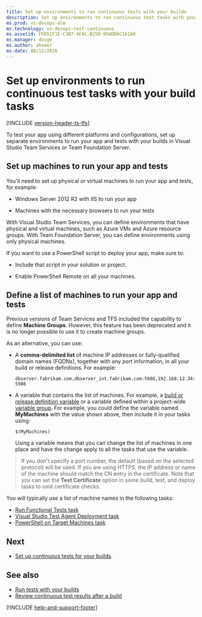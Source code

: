 ```yaml
---
title: Set up environments to run continuous tests with your builds
description: Set up environments to run continuous test tasks with your build tasks
ms.prod: vs-devops-alm
ms.technology: vs-devops-test-continuous
ms.assetid: FFD51F1E-C3B7-4FAC-B25D-95ADD6C1A1A0
ms.manager: douge
ms.author: ahomer
ms.date: 08/12/2016
---
```


# Set up environments to run continuous test tasks with your build tasks

[!INCLUDE [version-header-ts-tfs](../_shared/version-header-ts-tfs.md)]

To test your app using different platforms and configurations,
set up separate environments to run your app and tests with your
builds in Visual Studio Team Services or Team Foundation Server.

## Set up machines to run your app and tests

You'll need to set up physical or virtual machines to run your app and tests, for example:

* Windows Server 2012 R2 with IIS to run your app

* Machines with the necessary browsers to run your tests

With Visual Studio Team Services, you can define environments that have physical and virtual machines, such as Azure VMs and Azure resource groups. With Team Foundation Server, you can define environments using only physical machines.

If you want to use a PowerShell script to deploy your app, make sure to:

* Include that script in your solution or project.

* Enable PowerShell Remote on all your machines.

## Define a list of machines to run your app and tests

Previous versions of Team Services and TFS included the capability to define
**Machine Groups**. However, this feature has been deprecated and it is no longer
possible to use it to create machine groups.

As an alternative, you can use:

* A **comma-delimited list** of machine IP addresses or 
  fully-qualified domain names (FQDNs), together with any port information,
  in all your build or release definitions. For example: 

  `dbserver.fabrikam.com,dbserver_int.fabrikam.com:5986,192.168.12.34:5986`
 
* A variable that contains the list of machines. For example, a
  [build or release definition variable](../../build/concepts/definitions/release/variables.md)
  or a variable defined within a project-wide 
  [variable group](../../build/concepts/library/variable-groups.md). For example, you could define the variable
  named **MyMachines** with the value shown above, then include it in
  your tasks using:

  `$(MyMachines)`

  Using a variable means that you can change the list of machines in one place
  and have the change apply to all the tasks that use the variable.

>If you don't specify a port number, the default (based on the selected protocol)
will be used. If you are using HTTPS, the IP address or name of the machine should
match the CN entry in the certificate. Note that you can set the **Test
Certificate** option in some build, test, and deploy tasks to omit certificate checks.

You will typically use a list of machine names in the following tasks:

* [Run Functional Tests task](../../build/steps/test/run-functional-tests.md)
* [Visual Studio Test Agent Deployment task](../../build/steps/test/visual-studio-test-agent-deployment.md) 
* [PowerShell on Target Machines task](../../build/steps/deploy/powershell-on-target-machines.md)

## Next 

* [Set up continuous tests for your builds](set-up-continuous-testing-builds.md).

## See also

* [Run tests with your builds](getting-started/getting-started-with-continuous-testing.md)
* [Review continuous test results after a build](getting-started/review-continuous-test-results-after-build.md)

[!INCLUDE [help-and-support-footer](../_shared/help-and-support-footer.md)] 
